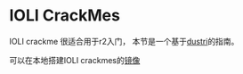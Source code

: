 IOLI CrackMes
=============

IOLI crackme 很适合用于r2入门， 本节是一个基于[dustri](http://dustri.org/b/defeating-ioli-with-radare2.html)的指南。

可以在本地搭建IOLI crackmes的[镜像](https://github.com/radareorg/radare2book/tree/master/crackmes/ioli/IOLI-crackme.tar.gz)